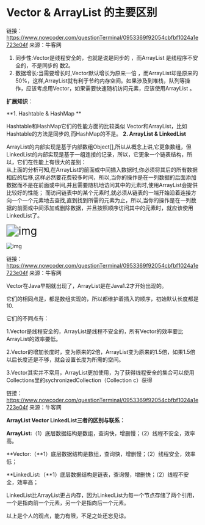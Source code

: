 # **Vector & ArrayList 的主要区别**

链接：https://www.nowcoder.com/questionTerminal/0953369f92054cbfbf1024a1e723e04f
来源：牛客网

1. 同步性:Vector是线程安全的，也就是说是同步的  ，而ArrayList  是线程序不安全的，不是同步的 数2。  
2. 数据增长:当需要增长时,Vector默认增长为原来一倍  ，而ArrayList却是原来的50%，这样,ArrayList就有利于节约内存空间。如果涉及到堆栈，队列等操作，应该考虑用Vector，如果需要快速随机访问元素，应该使用ArrayList 。

**扩展知识**： 

  **1. Hashtable & HashMap ** 

Hashtable和HashMap它们的性能方面的比较类似  Vector和ArrayList，比如Hashtable的方法是同步的,而HashMap的不是。 
  **2. ArrayList & LinkedList**

  ArrayList的内部实现是基于内部数组Object[],所以从概念上讲,它更象数组，但LinkedList的内部实现是基于一组连接的记录，所以，它更象一个链表结构，所以，它们在性能上有很大的差别：  
       从上面的分析可知,在ArrayList的前面或中间插入数据时,你必须将其后的所有数据相应的后移,这样必然要花费较多时间，所以,当你的操作是在一列数据的后面添加数据而不是在前面或中间,并且需要随机地访问其中的元素时,使用ArrayList会提供比较好的性能；  而访问链表中的某个元素时,就必须从链表的一端开始沿着连接方向一个一个元素地去查找,直到找到所需的元素为止，所以,当你的操作是在一列数据的前面或中间添加或删除数据，并且按照顺序访问其中的元素时，就应该使用LinkedList了。

<img src="https://uploadfiles.nowcoder.com/images/20180712/3807435_1531362399713_36FE3E05DDE36FB17977429DFD791149" alt="img" style="zoom:200%;" />

![img](https://uploadfiles.nowcoder.com/images/20180316/2718698_1521135731730_FB875A3EE3AA63005BF9494DA115E60D)

链接：https://www.nowcoder.com/questionTerminal/0953369f92054cbfbf1024a1e723e04f
来源：牛客网



Vector在Java早期就出现了，ArrayList是在Java1.2才开始出现的。 

  它们的相同点是，都是数组实现的，所以都维护着插入的顺序，初始默认长度都是10. 

  它们的不同点有： 

  1.Vector是线程安全的，ArrayList是线程不安全的，所有Vector的效率要比ArrayList的效率要低。 

  2.Vector的增加长度时，变为原来的2倍，ArrayList变为原来的1.5倍，如果1.5倍以后长度还是不够，就会设置长度为所需的空间。 

  3.Vector其实并不常用，ArrayList更加使用，为了获得线程安全的集合可以使用Collections里的sychronizedCollection（Collection c）获得

链接：https://www.nowcoder.com/questionTerminal/0953369f92054cbfbf1024a1e723e04f
来源：牛客网



**ArrayList Vector LinkedList三者的区别与联系：** 

  **ArrayList:**（1）底层数据结构是数组，查询快，增删慢；（2）线程不安全，效率高。 

  **Vector:（**1）底层数据结构是数组，查询快，增删慢；（2）线程安全，效率低； 

  **LinkedList:（**1）底层数据结构是链表，查询慢，增删快；（2）线程不安全，效率高； 

  LinkedList比ArrayList更占内存，因为LinkedList为每一个节点存储了两个引用，一个是指向前一个元素，另一个是指向后一个元素。 

  
 

  以上是个人的观点，能力有限，不足之处还忘见谅。